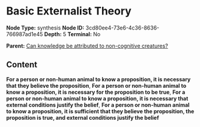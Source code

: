 # Basic Externalist Theory

**Node Type:** synthesis
**Node ID:** 3cd80ee4-73e6-4c36-8636-766987ad1e45
**Depth:** 5
**Terminal:** No

**Parent:** [Can knowledge be attributed to non-cognitive creatures?](can-knowledge-be-attributed-to-non-cognitive-creatures-antithesis-bb3715e8-99ee-4545-a4ae-1414dde4cb26.md)

## Content

**For a person or non-human animal to know a proposition, it is necessary that they believe the proposition**, **For a person or non-human animal to know a proposition, it is necessary for the proposition to be true**, **For a person or non-human animal to know a proposition, it is necessary that external conditions justify the belief**, **For a person or non-human animal to know a proposition, it is sufficient that they believe the proposition, the proposition is true, and external conditions justify the belief**
